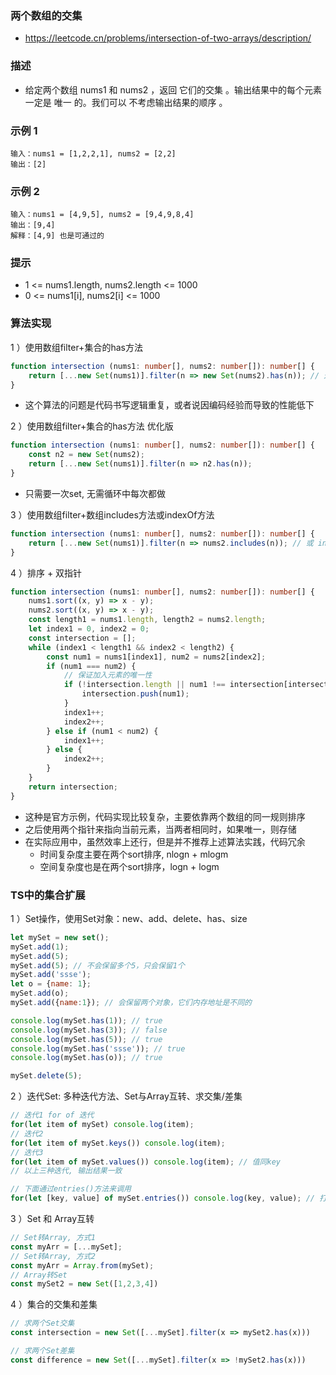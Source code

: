 ### 两个数组的交集

- https://leetcode.cn/problems/intersection-of-two-arrays/description/

### 描述

- 给定两个数组 nums1 和 nums2 ，返回 它们的交集 。输出结果中的每个元素一定是 唯一 的。我们可以 不考虑输出结果的顺序 。

### 示例 1

```
输入：nums1 = [1,2,2,1], nums2 = [2,2]
输出：[2]
```

### 示例 2

```
输入：nums1 = [4,9,5], nums2 = [9,4,9,8,4]
输出：[9,4]
解释：[4,9] 也是可通过的
```

### 提示

- 1 <= nums1.length, nums2.length <= 1000
- 0 <= nums1[i], nums2[i] <= 1000

### 算法实现

1 ）使用数组filter+集合的has方法

```ts
function intersection (nums1: number[], nums2: number[]): number[] {
    return [...new Set(nums1)].filter(n => new Set(nums2).has(n)); // 这里filter内部函数每次都会new Set, 不合适
}
```

- 这个算法的问题是代码书写逻辑重复，或者说因编码经验而导致的性能低下

2 ）使用数组filter+集合的has方法 优化版

```ts
function intersection (nums1: number[], nums2: number[]): number[] {
    const n2 = new Set(nums2);
    return [...new Set(nums1)].filter(n => n2.has(n));
}
```

- 只需要一次set, 无需循环中每次都做

3 ）使用数组filter+数组includes方法或indexOf方法

```ts
function intersection (nums1: number[], nums2: number[]): number[] {
    return [...new Set(nums1)].filter(n => nums2.includes(n)); // 或 indexOf 来处理: nums2.indexOf(n) > -1
}
```

4 ）排序 + 双指针

```ts
function intersection (nums1: number[], nums2: number[]): number[] {
    nums1.sort((x, y) => x - y);
    nums2.sort((x, y) => x - y);
    const length1 = nums1.length, length2 = nums2.length;
    let index1 = 0, index2 = 0;
    const intersection = [];
    while (index1 < length1 && index2 < length2) {
        const num1 = nums1[index1], num2 = nums2[index2];
        if (num1 === num2) {
            // 保证加入元素的唯一性
            if (!intersection.length || num1 !== intersection[intersection.length - 1]) {
                intersection.push(num1);
            }
            index1++;
            index2++;
        } else if (num1 < num2) {
            index1++;
        } else {
            index2++;
        }
    }
    return intersection;
}
```

- 这种是官方示例，代码实现比较复杂，主要依靠两个数组的同一规则排序
- 之后使用两个指针来指向当前元素，当两者相同时，如果唯一，则存储
- 在实际应用中，虽然效率上还行，但是并不推荐上述算法实践，代码冗余
  * 时间复杂度主要在两个sort排序, nlogn + mlogm
  * 空间复杂度也是在两个sort排序，logn + logm

### TS中的集合扩展

1 ）Set操作，使用Set对象：new、add、delete、has、size

```js
let mySet = new set();
mySet.add(1);
mySet.add(5);
mySet.add(5); // 不会保留多个5，只会保留1个
mySet.add('ssse');
let o = {name: 1};
mySet.add(o);
mySet.add({name:1}); // 会保留两个对象，它们内存地址是不同的

console.log(mySet.has(1)); // true
console.log(mySet.has(3)); // false
console.log(mySet.has(5)); // true
console.log(mySet.has('ssse')); // true
console.log(mySet.has(o)); // true

mySet.delete(5);
```

2 ）迭代Set: 多种迭代方法、Set与Array互转、求交集/差集

```ts
// 迭代1 for of 迭代
for(let item of mySet) console.log(item);
// 迭代2
for(let item of mySet.keys()) console.log(item);
// 迭代3
for(let item of mySet.values()) console.log(item); // 值同key
// 以上三种迭代, 输出结果一致

// 下面通过entries()方法来调用
for(let [key, value] of mySet.entries()) console.log(key, value); // 打印key和value果然完全一样
```

3 ）Set 和 Array互转

```ts
// Set转Array, 方式1
const myArr = [...mySet];
// Set转Array, 方式2
const myArr = Array.from(mySet);
// Array转Set
const mySet2 = new Set([1,2,3,4])
```

4 ）集合的交集和差集

```ts
// 求两个Set交集
const intersection = new Set([...mySet].filter(x => mySet2.has(x)))

// 求两个Set差集
const difference = new Set([...mySet].filter(x => !mySet2.has(x)))
```